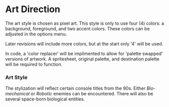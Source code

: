 # Art Direction

The art style is chosen as pixel art. This style is only to use four (4) colors: a background, foreground, and two accent colors. These colors can be adjusted in the options menu.

Later revisions will include more colors, but at the start only '4' will be used.

In code, a 'color replacer' will be implimented to allow for 'palette swapped' versions of artwork. A spritesheet, original palette, and destination palette will be required to function.

### Art Style

The stylization will reflect certain console titles from the 90s. Either *Bio-mechanical* or *Robotic* enemies can be encountered. There will also be several space-born biological entities.
